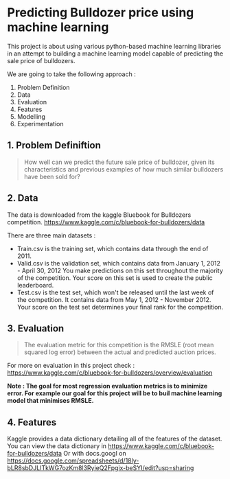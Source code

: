# Predicting Bulldozer price using machine learning 

This project is about using various python-based machine learning libraries in an attempt to building a machine learning model capable of predicting the sale price of bulldozers.

We are going to take the following approach :

1. Problem Definition 
2. Data
3. Evaluation
4. Features
5. Modelling
6. Experimentation

## 1. Problem Definiftion

> How well can we predict the future sale price of bulldozer, given its characteristics and previous examples of how much similar bulldozers have been sold for?

## 2. Data

The data is downloaded from the kaggle Bluebook for Bulldozers competition.
https://www.kaggle.com/c/bluebook-for-bulldozers/data

There are three main datasets : 

 * Train.csv is the training set, which contains data through the end of 2011.
 * Valid.csv is the validation set, which contains data from January 1, 2012 - April 30, 2012 You make predictions on this   set throughout the majority of the competition. Your score on this set is used to create the public leaderboard.
 * Test.csv is the test set, which won't be released until the last week of the competition. It contains data from May 1,     2012 - November 2012. Your score on the test set determines your final rank for the competition.

## 3. Evaluation

> The evaluation metric for this competition is the RMSLE (root mean squared log error) between the actual and predicted auction prices.

For more on evaluation in this project check :
https://www.kaggle.com/c/bluebook-for-bulldozers/overview/evaluation

**Note : The goal for most regression evaluation metrics is to minimize error. For example our goal for this project will be to buil machine learning model that minimises RMSLE.**


## 4. Features

Kaggle provides a data dictionary detailing all of the features of the dataset.
You can view the data dictionary in https://www.kaggle.com/c/bluebook-for-bulldozers/data
Or with docs.googl on https://docs.google.com/spreadsheets/d/18ly-bLR8sbDJLITkWG7ozKm8l3RyieQ2Fpgix-beSYI/edit?usp=sharing
